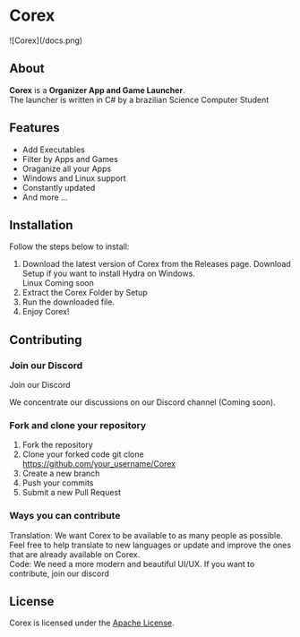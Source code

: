 # Corex

<div>
![Corex](/docs.png)
</div>


## About

**Corex** is a **Organizer App and Game Launcher**.
<br>
The launcher is written in C# by a brazilian Science Computer Student

## Features

- Add Executables
- Filter by Apps and Games
- Oraganize all your Apps 
- Windows and Linux support
- Constantly updated
- And more ...

## Installation

Follow the steps below to install:

1. Download the latest version of Corex from the Releases page.
        Download Setup if you want to install Hydra on Windows.
   	<br>Linux Coming soon
3. Extract the Corex Folder by Setup
4. Run the downloaded file.
5. Enjoy Corex!

## <a name="contributing"> Contributing

### <a name="Join our Discord"></a> Join our Discord

Join our Discord

We concentrate our discussions on our Discord channel (Coming soon).

### Fork and clone your repository

1. Fork the repository
2. Clone your forked code git clone https://github.com/your_username/Corex
3. Create a new branch
4. Push your commits
5. Submit a new Pull Request

### Ways you can contribute

Translation: We want Corex to be available to as many people as possible. Feel free to help translate to new languages or update and improve the ones that are already available on Corex.
<br>
Code: We need a more modern and beautiful UI/UX. If you want to contribute, join our discord

## License

Corex is licensed under the [Apache License](LICENSE).
